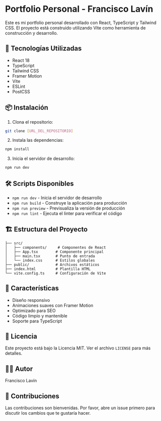 # Portfolio Personal - Francisco Lavín

Este es mi portfolio personal desarrollado con React, TypeScript y Tailwind CSS. El proyecto está construido utilizando Vite como herramienta de construcción y desarrollo.

## 🚀 Tecnologías Utilizadas

- React 18
- TypeScript
- Tailwind CSS
- Framer Motion
- Vite
- ESLint
- PostCSS

## 📦 Instalación

1. Clona el repositorio:
```bash
git clone [URL_DEL_REPOSITORIO]
```

2. Instala las dependencias:
```bash
npm install
```

3. Inicia el servidor de desarrollo:
```bash
npm run dev
```

## 🛠️ Scripts Disponibles

- `npm run dev` - Inicia el servidor de desarrollo
- `npm run build` - Construye la aplicación para producción
- `npm run preview` - Previsualiza la versión de producción
- `npm run lint` - Ejecuta el linter para verificar el código

## 🏗️ Estructura del Proyecto

```
├── src/
│   ├── components/     # Componentes de React
│   ├── App.tsx        # Componente principal
│   ├── main.tsx       # Punto de entrada
│   └── index.css      # Estilos globales
├── public/            # Archivos estáticos
├── index.html         # Plantilla HTML
└── vite.config.ts     # Configuración de Vite
```

## 🎨 Características

- Diseño responsivo
- Animaciones suaves con Framer Motion
- Optimizado para SEO
- Código limpio y mantenible
- Soporte para TypeScript

## 📝 Licencia

Este proyecto está bajo la Licencia MIT. Ver el archivo `LICENSE` para más detalles.

## 👨‍💻 Autor

Francisco Lavín

## 🤝 Contribuciones

Las contribuciones son bienvenidas. Por favor, abre un issue primero para discutir los cambios que te gustaría hacer. 